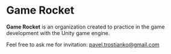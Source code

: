 # Game Rocket

**Game Rocket** is an organization created to practice in the game development with the Unity game engine.


Feel free to ask me for invitation: pavel.trostianko@gmail.com
